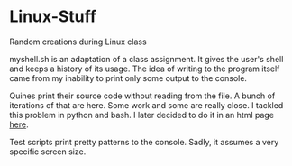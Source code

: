 # Linux-Stuff
Random creations during Linux class

myshell.sh is an adaptation of a class assignment. It gives the user's shell and keeps a history of its usage. The idea of writing to the program itself came from my inability to print only some output to the console.

Quines print their source code without reading from the file. A bunch of iterations of that are here. Some work and some are really close.  I tackled this problem in python and bash. 
I later decided to do it in an html page [here](https://github.com/EdricY/COS143-Webpage-Design/blob/master/quine.html). 

Test scripts print pretty patterns to the console. Sadly, it assumes a very specific screen size.
